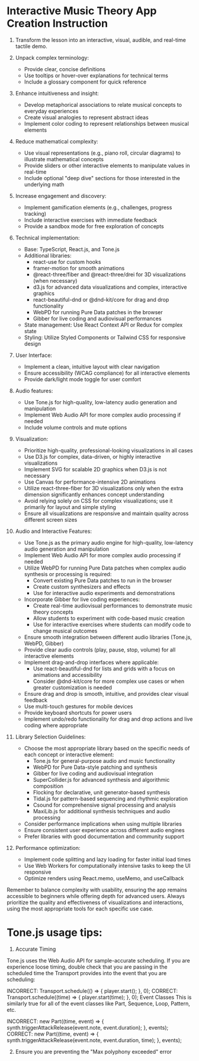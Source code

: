 # Interactive Music Theory App Creation Instruction

1. Transform the lesson into an interactive, visual, audible, and real-time tactile demo.

2. Unpack complex terminology:
   - Provide clear, concise definitions
   - Use tooltips or hover-over explanations for technical terms
   - Include a glossary component for quick reference

3. Enhance intuitiveness and insight:
   - Develop metaphorical associations to relate musical concepts to everyday experiences
   - Create visual analogies to represent abstract ideas
   - Implement color coding to represent relationships between musical elements

4. Reduce mathematical complexity:
   - Use visual representations (e.g., piano roll, circular diagrams) to illustrate mathematical concepts
   - Provide sliders or other interactive elements to manipulate values in real-time
   - Include optional "deep dive" sections for those interested in the underlying math

5. Increase engagement and discovery:
   - Implement gamification elements (e.g., challenges, progress tracking)
   - Include interactive exercises with immediate feedback
   - Provide a sandbox mode for free exploration of concepts

6. Technical implementation:
   - Base: TypeScript, React.js, and Tone.js
   - Additional libraries:
     - react-use for custom hooks
     - framer-motion for smooth animations
     - @react-three/fiber and @react-three/drei for 3D visualizations (when necessary)
     - d3.js for advanced data visualizations and complex, interactive graphics
     - react-beautiful-dnd or @dnd-kit/core for drag and drop functionality
     - WebPD for running Pure Data patches in the browser
     - Gibber for live coding and audiovisual performances
   - State management: Use React Context API or Redux for complex state
   - Styling: Utilize Styled Components or Tailwind CSS for responsive design

7. User Interface:
   - Implement a clean, intuitive layout with clear navigation
   - Ensure accessibility (WCAG compliance) for all interactive elements
   - Provide dark/light mode toggle for user comfort

8. Audio features:
   - Use Tone.js for high-quality, low-latency audio generation and manipulation
   - Implement Web Audio API for more complex audio processing if needed
   - Include volume controls and mute options

9. Visualization:
   - Prioritize high-quality, professional-looking visualizations in all cases
   - Use D3.js for complex, data-driven, or highly interactive visualizations
   - Implement SVG for scalable 2D graphics when D3.js is not necessary
   - Use Canvas for performance-intensive 2D animations
   - Utilize react-three-fiber for 3D visualizations only when the extra dimension significantly enhances concept understanding
   - Avoid relying solely on CSS for complex visualizations; use it primarily for layout and simple styling
   - Ensure all visualizations are responsive and maintain quality across different screen sizes

10. Audio and Interactive Features:
    - Use Tone.js as the primary audio engine for high-quality, low-latency audio generation and manipulation
    - Implement Web Audio API for more complex audio processing if needed
    - Utilize WebPD for running Pure Data patches when complex audio synthesis or processing is required:
      - Convert existing Pure Data patches to run in the browser
      - Create custom synthesizers and effects
      - Use for interactive audio experiments and demonstrations
    - Incorporate Gibber for live coding experiences:
      - Create real-time audiovisual performances to demonstrate music theory concepts
      - Allow students to experiment with code-based music creation
      - Use for interactive exercises where students can modify code to change musical outcomes
    - Ensure smooth integration between different audio libraries (Tone.js, WebPD, Gibber)
    - Provide clear audio controls (play, pause, stop, volume) for all interactive elements
    - Implement drag-and-drop interfaces where applicable:
      - Use react-beautiful-dnd for lists and grids with a focus on animations and accessibility
      - Consider @dnd-kit/core for more complex use cases or when greater customization is needed
    - Ensure drag and drop is smooth, intuitive, and provides clear visual feedback
    - Use multi-touch gestures for mobile devices
    - Provide keyboard shortcuts for power users
    - Implement undo/redo functionality for drag and drop actions and live coding where appropriate

11. Library Selection Guidelines:
    - Choose the most appropriate library based on the specific needs of each concept or interactive element:
      - Tone.js for general-purpose audio and music functionality
      - WebPD for Pure Data-style patching and synthesis
      - Gibber for live coding and audiovisual integration
      - SuperCollider.js for advanced synthesis and algorithmic composition
      - Flocking for declarative, unit generator-based synthesis
      - Tidal.js for pattern-based sequencing and rhythmic exploration
      - Csound for comprehensive signal processing and analysis
      - MaxiLib.js for additional synthesis techniques and audio processing
    - Consider performance implications when using multiple libraries
    - Ensure consistent user experience across different audio engines
    - Prefer libraries with good documentation and community support

12. Performance optimization:
    - Implement code splitting and lazy loading for faster initial load times
    - Use Web Workers for computationally intensive tasks to keep the UI responsive
    - Optimize renders using React.memo, useMemo, and useCallback

Remember to balance complexity with usability, ensuring the app remains accessible to beginners while offering depth for advanced users. Always prioritize the quality and effectiveness of visualizations and interactions, using the most appropriate tools for each specific use case.

# Tone.js usage tips:

1. Accurate Timing

Tone.js uses the Web Audio API for sample-accurate scheduling. If you are experience loose timing, double check that you are passing in the scheduled time the Transport provides into the event that you are scheduling:

INCORRECT:
Transport.schedule(() => {
  player.start();
}, 0);
CORRECT:
Transport.schedule((time) => {
  player.start(time);
}, 0);
Event Classes
This is similarly true for all of the event classes like Part, Sequence, Loop, Pattern, etc.

INCORRECT:
new Part((time, event) => {
  synth.triggerAttackRelease(event.note, event.duration);
}, events);
CORRECT:
new Part((time, event) => {
  synth.triggerAttackRelease(event.note, event.duration, time);
}, events);

2. Ensure you are preventing the "Max polyphony exceeded" error

